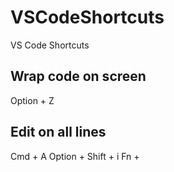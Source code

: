 # VSCodeShortcuts
VS Code Shortcuts


## Wrap code on screen

Option + Z

## Edit on all lines

Cmd + A
Option + Shift + i
Fn + <left arrow>
